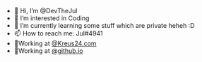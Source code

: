 - 👋 Hi, I’m @DevTheJul
- 👀 I’m interested in Coding
- 🌱 I’m currently learning some stuff which are private heheh :D
- 📫 How to reach me: Jul#4941
- 🐸Working at [@Kreus24.com](https://Kresu24.com)
- 🙉Working at [@github.io](https://devthejul.github.io)

<!---
DevTheJul/DevTheJul is a ✨ special ✨ repository because its `README.md` (this file) appears on your GitHub profile.
You can click the Preview link to take a look at your changes.
--->

